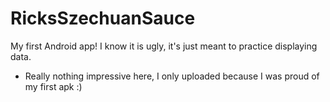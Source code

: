 # RicksSzechuanSauce
My first Android app! I know it is ugly, it's just meant to practice displaying data.

- Really nothing impressive here, I only uploaded because I was proud of my first apk :)
